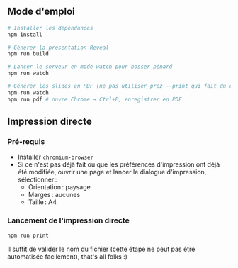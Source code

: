 ## Mode d'emploi

```sh
# Installer les dépendances
npm install

# Générer la présentation Reveal
npm run build

# Lancer le serveur en mode watch pour bosser pénard
npm run watch

# Générer les slides en PDF (ne pas utiliser prez --print qui fait du caca)
npm run watch
npm run pdf # ouvre Chrome → Ctrl+P, enregistrer en PDF
```

## Impression directe

### Pré-requis

* Installer `chromium-browser`
* Si ce n'est pas déjà fait ou que les préférences d'impression ont déjà été modifiée, ouvrir une page et lancer le dialogue d'impression, sélectionner :
  * Orientation : paysage
  * Marges : aucunes
  * Taille : A4

### Lancement de l'impression directe

```sh
npm run print
```

Il suffit de valider le nom du fichier (cette étape ne peut pas être automatisée facilement), that's all folks :)
